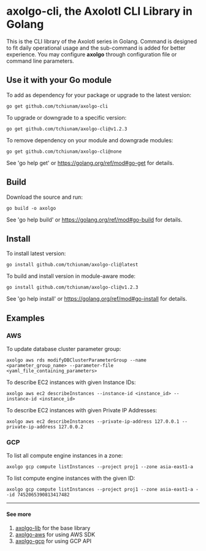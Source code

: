 # axolgo-cli, the Axolotl CLI Library in Golang
This is the CLI library of the Axolotl series in Golang. Command is 
designed to fit daily operational usage and the sub-command is 
added for better experience. You may configure **axolgo** through 
configuration file or command line parameters.

## Use it with your Go module
To add as dependency for your package or upgrade to the latest version:
```
go get github.com/tchiunam/axolgo-cli
```

To upgrade or downgrade to a specific version:
```
go get github.com/tchiunam/axolgo-cli@v1.2.3
```

To remove dependency on your module and downgrade modules:
```
go get github.com/tchiunam/axolgo-cli@none
```

See 'go help get' or https://golang.org/ref/mod#go-get for details.

## Build
Download the source and run:
```
go build -o axolgo
```

See 'go help build' or https://golang.org/ref/mod#go-build for details.

## Install
To install latest version:
```
go install github.com/tchiunam/axolgo-cli@latest
```

To build and install version in module-aware mode:
```
go install github.com/tchiunam/axolgo-cli@v1.2.3
```

See 'go help install' or https://golang.org/ref/mod#go-install for details.

## Examples
### AWS
To update database cluster parameter group:
```
axolgo aws rds modifyDBClusterParameterGroup --name <parameter_group_name> --parameter-file <yaml_file_containing_parameters>
```

To describe EC2 instances with given Instance IDs:
```
axolgo aws ec2 describeInstances --instance-id <instance_id> --instance-id <instance_id>
```

To describe EC2 instances with given Private IP Addresses:
```
axolgo aws ec2 describeInstances --private-ip-address 127.0.0.1 --private-ip-address 127.0.0.2
```
### GCP
To list all compute engine instances in a zone:
```
axolgo gcp compute listInstances --project proj1 --zone asia-east1-a
```

To list compute engine instances with the given ID:
```
axolgo gcp compute listInstances --project proj1 --zone asia-east1-a --id 7452065390813417482
```

---
#### See more  
1. [axolgo-lib](https://github.com/tchiunam/axolgo-lib) for the base library
2. [axolgo-aws](https://github.com/tchiunam/axolgo-aws) for using AWS SDK
3. [axolgo-gcp](https://github.com/tchiunam/axolgo-gcp) for using GCP API
